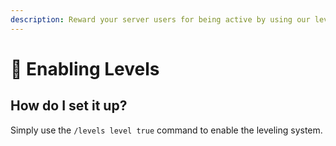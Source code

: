 ```yaml
---
description: Reward your server users for being active by using our leveling system.
---
```


# 👾 Enabling Levels

## How do I set it up?

Simply use the `/levels level true` command to enable the leveling system.
